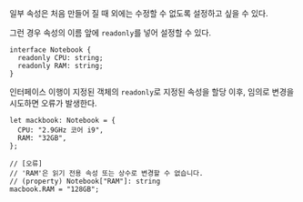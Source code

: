 일부 속성은 처음 만들어 질 때 외에는 수정할 수 없도록 설정하고 싶을 수 있다.

그런 경우 속성의 이름 앞에 `readonly`를 넣어 설정할 수 있다.

```tsx
interface Notebook {
  readonly CPU: string;
  readonly RAM: string;
}
```

인터페이스 이행이 지정된 객체의 `readonly`로 지정된 속성을 할당 이후, 임의로 변경을 시도하면 오류가 발생한다.

```tsx
let mackbook: Notebook = {
  CPU: "2.9GHz 코어 i9",
  RAM: "32GB",
};

// [오류]
// 'RAM'은 읽기 전용 속성 또는 상수로 변경할 수 없습니다.
// (property) Notebook["RAM"]: string
macbook.RAM = "128GB";
```
